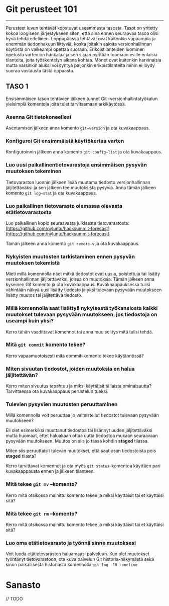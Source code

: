 # Git perusteet 101

---

Perusteet luvun tehtävät koostuvat useammasta tasosta. Tasot on yritetty kokoa loogiseen järjestykseen siten, että aina ennen seuraavaa tasoa olisi hyvä tehdä edellinen. Loppupäässä tehtävät ovat kuitenkin vapaampia ja enemmän tiedonhakuun liittyviä, koska joitakin asioita versionhallinnan käytöstä on vaikeampi opettaa suoraan. Erikoistilanteiden luominen opetusta varten on hankalaa ja sen sijaan pyritään tuomaan esille erilaisia tilanteita, joita työskentelyn aikana kohtaa. Monet ovat kuitenkin harvinaisia mutta varsinkin aluksi voi syntyä paljonkin erikoistilanteita mihin ei löydy suoraa vastausta tästä oppaasta.

## TASO 1

Ensisimmäisen tason tehtävien jälkeen tunnet Git -versionhallintatyökalun yleisimpiä komentoja joita tulet tarvitsemaan arkikäytössä.

### Asenna Git tietokoneellesi

Asentamisen jälkeen anna komento `git–version` ja ota kuvakaappaus.

### Konfiguroi Git ensimmäistä käyttökertaa varten

Konfiguroinnin jälkeen anna komento `git config–list` ja ota kuvakaappaus.

### Luo uusi paikallinentietovarastoja ensimmäisen pysyvän muutoksen tekeminen

Tietovaraston luonnin jälkeen lisää muutama tiedosto versionhallinnan jäljitettäväksi ja sen jälkeen tee muutoksista pysyviä. Anna tämän jälkeen komento `git log–stat` ja ota kuvakaappaus.

### Luo paikallinen tietovarasto olemassa olevasta etätietovarastosta

Luo paikallinen kopio seuraavasta julkisesta tietovarastosta:  [https://github.com/nyluntu/hacksummit-forecast](https://github.com/nyluntu/hacksummit-forecast)

Tämän jälkeen anna komento `git remote–v` ja ota kuvakaappaus.

### Nykyisten muutosten tarkistaminen ennen pysyvän muutoksen tekemistä

Mieti millä komennolla näet mitkä tiedostot ovat uusia, poistettuja tai lisätty versionhallinnan jäljitettäväksi, joissa on muutoksia. Tämän jälkeen anna kyseinen Git komento ja ota kuvakaappaus. Kuvakaappauksessa tulisi vähintään näkyä uusi lisätty tiedosto ja yksi tulevaan pysyvään muutokseen lisätty muutos tai jäljitettävä tiedosto.

### Millä komennolla saat lisättyä nykyisestä työkansiosta kaikki muutokset tulevaan pysyvään muutokseen, jos tiedostoja on useampi kuin yksi?

Kerro tähän vaadittavat komennot tai anna muu selitys mitä tulisi tehdä.

### Mitä `git commit` komento tekee?

Kerro vapaamuotoisesti mitä commit–komento tekee käytännössä?

### Miten sivuutan tiedostot, joiden muutoksia en halua jäljitettävän?

Kerro miten sivuutus tapahtuu ja miksi käyttäisit tällaista ominaisuutta? Tarvittaessa ota kuvakaappaus perustelun tueksi.

### Tulevien pysyvien muutosten peruuttaminen

Millä komennolla voit peruuttaa jo valmistellut tiedostot tulevaan pysyvään muutokseen?

Eli olet esimerkiksi muuttanut tiedostoa tai lisännyt uuden jäljitettäväksi mutta huomaat, ettet haluakaan ottaa uutta tiedostoa mukaan seuraavaan pysyvään muutokseen. Muutos on siis jo tässä kohdin **staged** tilassa.

Miten siis peruuttaisit tulevan muutokset, että saat osan tiedostoista pois **staged** tilasta?

Kerro tarvittavat komennot ja ota myös `git status`–komentoa käyttäen pari kuvakaappausta ennen ja jälkeen tilanteen.

### Mitä tekee `git mv` –komento?

Kerro mitä otsikossa mainittu komento tekee ja miksi käyttäisit tai et käyttäisi sitä?

### Mitä tekee `git rm` –komento?

Kerro mitä otsikossa mainittu komento tekee ja miksi käyttäisit tai et käyttäisi sitä?

### Luo oma etätietovarasto ja työnnä sinne muutoksesi

Voit luoda etätietovaraston haluamaasi palveluun. Kun olet muutokset työntänyt tietovarastoon, ota kuva palvelun Git historia-näkymästä sekä sinun paikallisesta historiasta komennolla `git log -10 -oneline`

# Sanasto

// TODO

